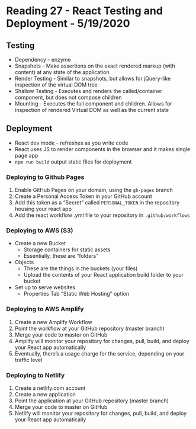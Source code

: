 # Reading 27 - React Testing and Deployment - 5/19/2020

## Testing
* Dependency - enzyme
* Snapshots - Make assertions on the exact rendered markup (with content) at any state of the application
* Render Testing - Similar to snapshots, but allows for jQuery-like inspection of the virtual DOM tree
* Shallow Testing - Executes and renders the called/container component, but does not compose children
* Mounting - Executes the full component and children. Allows for inspection of rendered Virtual DOM as well as the current state

## Deployment
* React dev mode - refreshes as you write code
* React uses JS to render components in the browser and it makes single page app
* `npm run build` output static files for deployment  

### Deploying to Github Pages
1. Enable GitHub Pages on your domain, using the `gh-pages` branch
2. Create a Personal Access Token in your GitHub account
3. Add this token as a “Secret” called `PERSONAL_TOKEN` in the repository housing your react app
4. Add the react workflow .yml file to your repository in `.github/workflows`

### Deploying to AWS (S3)
* Create a new Bucket 
  * Storage containers for static assets
  * Essentially, these are “folders”
* Objects
  * These are the things in the buckets (your files)
  * Upload the contents of your React application build folder to your bucket
* Set up to serve websites
  * Properties Tab “Static Web Hosting” option

### Deploying to AWS Amplify
1. Create a new Amplify Workflow
2. Point the workflow at your GitHub repository (master branch)
3. Merge your code to master on GitHub
4. Amplify will monitor your repository for changes, pull, build, and deploy your React app automatically
5. Eventually, there’s a usage charge for the service, depending on your traffic level  

### Deploying to Netlify
1. Create a netlify.com account
2. Create a new application
3. Point the application at your GitHub repository (master branch)
4. Merge your code to master on GitHub
5. Netlify will monitor your repository for changes, pull, build, and deploy your React app automatically


